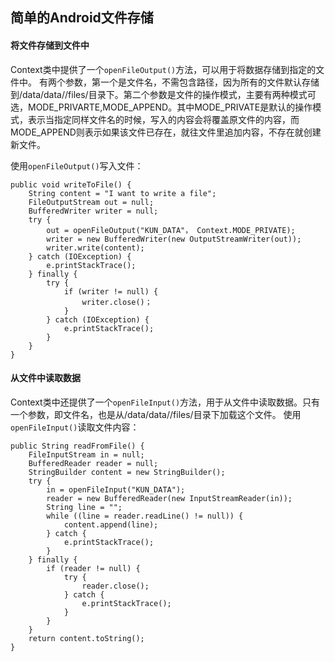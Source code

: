 ## 简单的Android文件存储 ##
#### 将文件存储到文件中 ####
 Context类中提供了一个`openFileOutput()`方法，可以用于将数据存储到指定的文件中。
有两个参数，第一个是文件名，不需包含路径，因为所有的文件默认存储到/data/data/<package name>/files/目录下。第二个参数是文件的操作模式，主要有两种模式可选，MODE_PRIVARTE,MODE_APPEND。其中MODE_PRIVATE是默认的操作模式，表示当指定同样文件名的时候，写入的内容会将覆盖原文件的内容，而MODE_APPEND则表示如果该文件已存在，就往文件里追加内容，不存在就创建新文件。

使用`openFileOutput()`写入文件：

    public void writeToFile() {
		String content = "I want to write a file";
		FileOutputStream out = null;
		BufferedWriter writer = null;
		try {
			out = openFileOutput("KUN_DATA"， Context.MODE_PRIVATE);
			writer = new BufferedWriter(new OutputStreamWriter(out));
			writer.write(content);
		} catch (IOException) {
			e.printStackTrace();
		} finally {
			try {
				if (writer != null) {
					writer.close()；
				}
			} catch (IOException) {
				e.printStackTrace();
			}
		}
	}

#### 从文件中读取数据 ####
 Context类中还提供了一个`openFileInput()`方法，用于从文件中读取数据。只有一个参数，即文件名，也是从/data/data/<package name>/files/目录下加载这个文件。
使用`openFileInput()`读取文件内容：

    public String readFromFile() {
		FileInputStream in = null;
		BufferedReader reader = null;
		StringBuilder content = new StringBuilder();
		try {
			in = openFileInput("KUN_DATA");
			reader = new BufferedReader(new InputStreamReader(in));
			String line = "";
			while ((line = reader.readLine() != null)) {
				content.append(line);
			} catch {
				e.printStackTrace();
			}
		} finally {
			if (reader != null) {
				try {
					reader.close();
				} catch {
					e.printStackTrace();
				}
			}
		}
		return content.toString();
	}